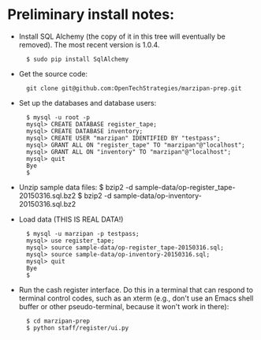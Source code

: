 # Preliminary install notes:

* Install SQL Alchemy (the copy of it in this tree will eventually be
  removed).  The most recent version is 1.0.4.

        $ sudo pip install SqlAlchemy

* Get the source code:

        git clone git@github.com:OpenTechStrategies/marzipan-prep.git

* Set up the databases and database users:

        $ mysql -u root -p
        mysql> CREATE DATABASE register_tape;
        mysql> CREATE DATABASE inventory;
        mysql> CREATE USER "marzipan" IDENTIFIED BY "testpass";
        mysql> GRANT ALL ON "register_tape" TO "marzipan"@"localhost";
        mysql> GRANT ALL ON "inventory" TO "marzipan"@"localhost";
        mysql> quit
        Bye
        $ 

* Unzip sample data files:
        $ bzip2 -d sample-data/op-register_tape-20150316.sql.bz2
        $ bzip2 -d sample-data/op-inventory-20150316.sql.bz2

* Load data (THIS IS REAL DATA!)

        $ mysql -u marzipan -p testpass;
        mysql> use register_tape;
        mysql> source sample-data/op-register_tape-20150316.sql;
        mysql> source sample-data/op-inventory-20150316.sql;
        mysql> quit
        Bye
        $ 

* Run the cash register interface.  Do this in a terminal that can
  respond to terminal control codes, such as an xterm (e.g., don't use
  an Emacs shell buffer or other pseudo-terminal, because it won't
  work in there):

        $ cd marzipan-prep
        $ python staff/register/ui.py

